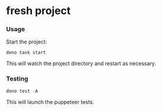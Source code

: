 # fresh project

### Usage

Start the project:

```
deno task start
```

This will watch the project directory and restart as necessary.

### Testing

```
deno test -A
```

This will launch the puppeteer tests.
